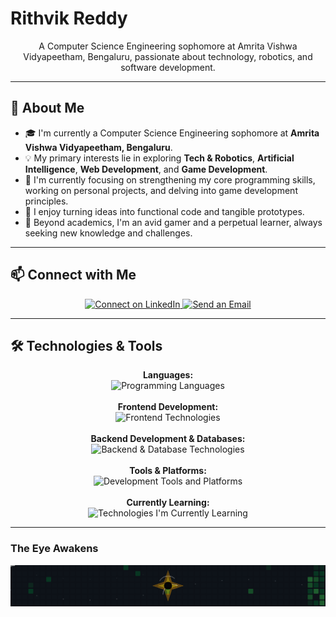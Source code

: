 # Rithvik Reddy

<p align="center">
  A Computer Science Engineering sophomore at Amrita Vishwa Vidyapeetham, Bengaluru, passionate about technology, robotics, and software development.
</p>

---

## 👋 About Me

-   🎓 I'm currently a Computer Science Engineering sophomore at **Amrita Vishwa Vidyapeetham, Bengaluru**.
-   💡 My primary interests lie in exploring **Tech & Robotics**, **Artificial Intelligence**, **Web Development**, and **Game Development**.
-   🌱 I'm currently focusing on strengthening my core programming skills, working on personal projects, and delving into game development principles.
-   🚀 I enjoy turning ideas into functional code and tangible prototypes.
-   🔭 Beyond academics, I'm an avid gamer and a perpetual learner, always seeking new knowledge and challenges.

---

## 📫 Connect with Me

<p align="center">
  <a href="https://www.linkedin.com/in/rithvik-reddy-911b6b279/" target="_blank">
    <img src="https://img.shields.io/badge/LinkedIn-0077B5?style=for-the-badge&logo=linkedin&logoColor=white" alt="Connect on LinkedIn"/>
  </a>
  <a href="mailto:YOUR_ACTUAL_EMAIL@example.com" target="_blank"> <!-- !!! REPLACE WITH YOUR ACTUAL EMAIL !!! -->
    <img src="https://img.shields.io/badge/Email_Me-D14836?style=for-the-badge&logo=gmail&logoColor=white" alt="Send an Email"/>
  </a>
</p>

---

## 🛠️ Technologies & Tools

<p align="center">
  <strong>Languages:</strong><br>
  <img src="https://skillicons.dev/icons?i=java,python,cpp,c,js,ts,r&theme=dark" alt="Programming Languages" /><br><br>
  <strong>Frontend Development:</strong><br>
  <img src="https://skillicons.dev/icons?i=html,css,bootstrap,tailwind,jquery,react,angular&theme=dark" alt="Frontend Technologies" /><br><br>
  <strong>Backend Development & Databases:</strong><br>
  <img src="https://skillicons.dev/icons?i=nodejs,express,mysql,mongodb&theme=dark" alt="Backend & Database Technologies" /><br><br>
  <strong>Tools & Platforms:</strong><br>
  <img src="https://skillicons.dev/icons?i=git,github,figma,canva,arduino,postman&theme=dark" alt="Development Tools and Platforms" /><br><br>
  <strong>Currently Learning:</strong><br>
  <img src="https://skillicons.dev/icons?i=spring,django,docker,aws&theme=dark" alt="Technologies I'm Currently Learning" />
</p>

---

### The Eye Awakens

![The Eye Awakens](https://raw.githubusercontent.com/RithvikReddy0-0/RithvikReddy0-0/refs/heads/output/eye.svg?token=GHSAT0AAAAAADECWTM2G5RSFZDFO43MA7WC2CMJIVA)
